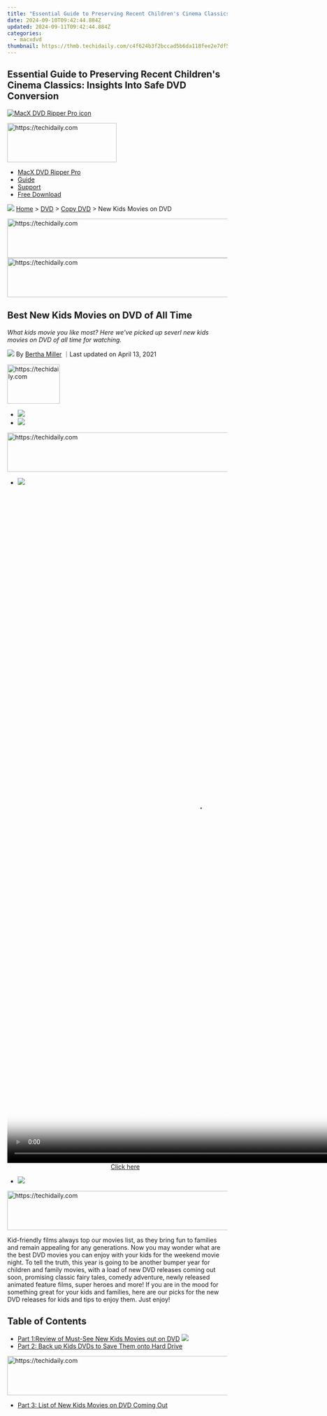 ```yaml
---
title: "Essential Guide to Preserving Recent Children's Cinema Classics: Insights Into Safe DVD Conversion"
date: 2024-09-10T09:42:44.884Z
updated: 2024-09-11T09:42:44.884Z
categories:
  - macxdvd
thumbnail: https://thmb.techidaily.com/c4f624b3f2bccad5b6da118fee2e7df55a3a172015085fad0a0d2520bcd157aa.jpg
---
```


## Essential Guide to Preserving Recent Children's Cinema Classics: Insights Into Safe DVD Conversion

[![MacX DVD Ripper Pro icon](https://www.macxdvd.com/mac-dvd-video-converter-how-to/../image-style/new-seo/icon12.png)](https://tools.techidaily.com/macxdvd/products/)





<!-- affiliate ads begin -->
<a href="https://bluettius.sjv.io/c/5597632/2139112/17108" target="_top" id="2139112">
  <img src="//a.impactradius-go.com/display-ad/17108-2139112" border="0" alt="https://techidaily.com" width="250" height="90"/>
</a>
<img height="0" width="0" src="https://bluettius.sjv.io/i/5597632/2139112/17108" style="position:absolute;visibility:hidden;" border="0" />
<!-- affiliate ads end -->




* [MacX DVD Ripper Pro](https://tools.techidaily.com/macxdvd/products/)
* [Guide](https://tools.techidaily.com/macxdvd/products/)
* [Support](https://tools.techidaily.com/macxdvd/products/)
* [Free Download](https://tools.techidaily.com/macxdvd/products/)



![](https://www.macxdvd.com/mac-dvd-video-converter-how-to/../image-style/new-seo/icon7.png) [Home](https://tools.techidaily.com/macxdvd/products/) \> [DVD](https://tools.techidaily.com/macxdvd/products/) \> [Copy DVD](https://tools.techidaily.com/macxdvd/products/) \> New Kids Movies on DVD





<!-- affiliate ads begin -->
<a href="https://ephamedtechinc.pxf.io/c/5597632/2137219/26400" target="_top" id="2137219">
  <img src="//a.impactradius-go.com/display-ad/26400-2137219" border="0" alt="https://techidaily.com" width="728" height="90"/>
</a>
<img height="0" width="0" src="https://ephamedtechinc.pxf.io/i/5597632/2137219/26400" style="position:absolute;visibility:hidden;" border="0" />
<!-- affiliate ads end -->








<!-- affiliate ads begin -->
<a href="https://zebaoaffiliateprogram.pxf.io/c/5597632/2137974/21526" target="_top" id="2137974">
  <img src="//a.impactradius-go.com/display-ad/21526-2137974" border="0" alt="https://techidaily.com" width="728" height="90"/>
</a>
<img height="0" width="0" src="https://zebaoaffiliateprogram.pxf.io/i/5597632/2137974/21526" style="position:absolute;visibility:hidden;" border="0" />
<!-- affiliate ads end -->




## Best New Kids Movies on DVD of All Time



_What kids movie you like most? Here we've picked up severl new kids movies on DVD of all time for watching._ 

![](https://www.macxdvd.com/mac-dvd-video-converter-how-to/../image-style/new-seo/icon6.png) By [Bertha Miller](https://www.linkedin.com/in/bertha-miller-7a324990/) ｜Last updated on April 13, 2021 





<!-- affiliate ads begin -->
<a href="https://aligracehair.sjv.io/c/5597632/2135407/19272" target="_top" id="2135407">
  <img src="//a.impactradius-go.com/display-ad/19272-2135407" border="0" alt="https://techidaily.com" width="120" height="90"/>
</a>
<img height="0" width="0" src="https://aligracehair.sjv.io/i/5597632/2135407/19272" style="position:absolute;visibility:hidden;" border="0" />
<!-- affiliate ads end -->




* [![](https://www.macxdvd.com/mac-dvd-video-converter-how-to/../image-style/new-seo/share-fa.jpg)](https://www.facebook.com/sharer/sharer.php?u=https://www.macxdvd.com/mac-dvd-video-converter-how-to/new-kids-movies-on-dvd.htm)
* [![](https://www.macxdvd.com/mac-dvd-video-converter-how-to/../image-style/new-seo/share-tw.jpg)](https://twitter.com/intent/tweet?url=https://www.macxdvd.com/mac-dvd-video-converter-how-to/new-kids-movies-on-dvd.htm&text=)




<!-- affiliate ads begin -->
<a href="https://appsumo.8odi.net/c/5597632/2118311/7443" target="_top" id="2118311">
  <img src="//a.impactradius-go.com/display-ad/7443-2118311" border="0" alt="https://techidaily.com" width="728" height="90"/>
</a>
<img height="0" width="0" src="https://appsumo.8odi.net/i/5597632/2118311/7443" style="position:absolute;visibility:hidden;" border="0" />
<!-- affiliate ads end -->




* [![](https://www.macxdvd.com/mac-dvd-video-converter-how-to/../image-style/new-seo/share-email.jpg)](https://www.macxdvd.com/mac-dvd-video-converter-how-to/mailto:info@example.com?&subject=&body=https://www.macxdvd.com/mac-dvd-video-converter-how-to/new-kids-movies-on-dvd.htm)




<!-- affiliate ads begin -->
<span id="1424533">
					<video width="864" height="1536" style="cursor:pointer"
           poster="//a.impactradius-go.com/display-clicktoplayimage/1424533.png"
           onclick="if(!this.playClicked){this.play();this.setAttribute('controls',true);this.playClicked=true;}">
	   <source src="//a.impactradius-go.com/display-ad/16446-1424533">
	   <img src="//a.impactradius-go.com/display-clicktoplayimage/1424533.png" style="border: none; height: 100%; width: 100%; object-fit: contain">
	</video>
	<div style="width:540px;text-align:center"><a href="javascript:window.open(decodeURIComponent('https%3A%2F%2Flaganoo.pxf.io%2Fc%2F5597632%2F1424533%2F16446'), '_blank');void(0);">Click here</a></div>
</span>
<img height="0" width="0" src="https://imp.pxf.io/i/5597632/1424533/16446" style="position:absolute;visibility:hidden;" border="0" />
<!-- affiliate ads end -->




* [![](https://www.macxdvd.com/mac-dvd-video-converter-how-to/../image-style/new-seo/share-in.jpg)](https://www.linkedin.com/shareArticle?mini=true&url=https://www.macxdvd.com/mac-dvd-video-converter-how-to/new-kids-movies-on-dvd.htm&title=&summary=&source=)




<!-- affiliate ads begin -->
<a href="https://ephamedtechinc.pxf.io/c/5597632/2120862/26400?prodsku=Saturn" target="_top" id="2120862">
  <img src="//a.impactradius-go.com/display-ad/26400-2120862" border="0" alt="https://techidaily.com" width="728" height="90"/>
</a>
<img height="0" width="0" src="https://ephamedtechinc.pxf.io/i/5597632/2120862/26400?prodsku=Saturn" style="position:absolute;visibility:hidden;" border="0" />
<!-- affiliate ads end -->





Kid-friendly films always top our movies list, as they bring fun to families and remain appealing for any generations. Now you may wonder what are the best DVD movies  you can enjoy with your kids for the weekend movie night. To tell the truth, this year is going to be another bumper year for children and family movies, with a load of new DVD releases coming out soon, promising classic fairy tales, comedy adventure, newly released animated feature films, super heroes and more! If you are in the mood for something great for your kids and families, here are our picks for the new DVD releases for kids and tips to enjoy them. Just enjoy! 

## Table of Contents

* [Part 1:Review of Must-See New Kids Movies out on DVD](https://tools.techidaily.com/macxdvd/products/) ![](https://www.macxdvd.com/mac-dvd-video-converter-how-to/../image-style/new-seo/icon4.png)
* [Part 2: Back up Kids DVDs to Save Them onto Hard Drive](https://tools.techidaily.com/macxdvd/products/)




<!-- affiliate ads begin -->
<a href="https://ephamedtechinc.pxf.io/c/5597632/2120866/26400?prodsku=mars" target="_top" id="2120866">
  <img src="//a.impactradius-go.com/display-ad/26400-2120866" border="0" alt="https://techidaily.com" width="728" height="90"/>
</a>
<img height="0" width="0" src="https://ephamedtechinc.pxf.io/i/5597632/2120866/26400?prodsku=mars" style="position:absolute;visibility:hidden;" border="0" />
<!-- affiliate ads end -->




* [Part 3: List of New Kids Movies on DVD Coming Out](https://tools.techidaily.com/macxdvd/products/)





<!-- affiliate ads begin -->
<span id="1424529">
					<video width="864" height="1536" style="cursor:pointer"
           poster="//a.impactradius-go.com/display-clicktoplayimage/1424529.png"
           onclick="if(!this.playClicked){this.play();this.setAttribute('controls',true);this.playClicked=true;}">
	   <source src="//a.impactradius-go.com/display-ad/16446-1424529">
	   <img src="//a.impactradius-go.com/display-clicktoplayimage/1424529.png" style="border: none; height: 100%; width: 100%; object-fit: contain">
	</video>
	<div style="width:540px;text-align:center"><a href="javascript:window.open(decodeURIComponent('https%3A%2F%2Flaganoo.pxf.io%2Fc%2F5597632%2F1424529%2F16446'), '_blank');void(0);">Click here</a></div>
</span>
<img height="0" width="0" src="https://imp.pxf.io/i/5597632/1424529/16446" style="position:absolute;visibility:hidden;" border="0" />
<!-- affiliate ads end -->




## Review of Must-See New Kids Movies out on DVD 

Admittedly, this year has yielded a top vintage of movies kids love to watch. And it promises a lot of family fun for all ages with plenty of new DVD releases for kids, ranging from Disney big hits, from the popular Coco to the sequels to favorites The Incredibles 2\. Below we pick the top new DVD movies your kids should never miss. 





<!-- affiliate ads begin -->
<a href="https://ursime.pxf.io/c/5597632/2136545/16384" target="_top" id="2136545">
  <img src="//a.impactradius-go.com/display-ad/16384-2136545" border="0" alt="https://techidaily.com" width="728" height="90"/>
</a>
<img height="0" width="0" src="https://ursime.pxf.io/i/5597632/2136545/16384" style="position:absolute;visibility:hidden;" border="0" />
<!-- affiliate ads end -->




### 1\. Coco

**Theater date:** October 27, 2017 (Mexico)  
**Production companies:** Pixar, Walt Disney Pictures

Coco is among the BEST new kids movies DVD releases from Disney. The movie is about a story of a young boy, who dreams to be a musician and sets off on an extraordinary journey after he accidently enters into a colorful land of Dead. This kid's movie has beautiful storytelling and stunning visual splendors that will keep your kids amused. The movie has scored 9.8 on IMDb; sure it's one of the must-have new family movies on DVD.

![Coco Movie](https://www.macxdvd.com/mac-dvd-video-converter-how-to/article-image/mdrp-kids-movies-1.jpg) 

### 2\. The Boss Baby

**Theater date:** March 31, 2017  
**Production companies:** DreamWorks Animation

The Boss Baby is one of the most contrived new animated movies on DVD for kids. As its name suggests, the movie is about a new baby, who comes to a family and causes a battle for love between him and his new brother. This new kids DVD release has lots of fun for whole family, and many genuine heartwarming moments that can make you cry. Beyond that, it has a good message to send "Love, comes in different shapes and sizes." Maybe you can teach it to your kids while watching the movie. 

![The Boss Baby Movie](https://www.macxdvd.com/mac-dvd-video-converter-how-to/article-image/mdrp-kids-movies-2.jpg) 





<!-- affiliate ads begin -->
<span id="1976998">
					<video width="128" height="480" style="cursor:pointer"
           poster="//a.impactradius-go.com/display-clicktoplayimage/1976998.png"
           onclick="if(!this.playClicked){this.play();this.setAttribute('controls',true);this.playClicked=true;}">
	   <source src="//a.impactradius-go.com/display-ad/22993-1976998">
	   <img src="//a.impactradius-go.com/display-clicktoplayimage/1976998.png" style="border: none; height: 100%; width: 100%; object-fit: contain">
	</video>
	<div style="width:80px;text-align:center"><a href="javascript:window.open(decodeURIComponent('https%3A%2F%2Fhomestyler.sjv.io%2Fc%2F5597632%2F1976998%2F22993'), '_blank');void(0);">Click here</a></div>
</span>
<img height="0" width="0" src="https://imp.pxf.io/i/5597632/1976998/22993" style="position:absolute;visibility:hidden;" border="0" />
<!-- affiliate ads end -->




### 3\. Despicable Me 3

**Theater date:** June 30, 2017  
**Production companies:** Universal Pictures, Illumination

Children's favorite minions join in the new movies on DVD for kids and family, bringing fun and entertainment. In Despicable Me 3, minions are back, together with Gru and his long-lost twin brother Dru. The two brothers united together to fight against Balthazar Bratt, who seeks revenge against the world. If you have watched any of the first two, you will see these kids & family movies on DVD will bring fun for family members of any age. 

![Despicable Me 3 Movie](https://www.macxdvd.com/mac-dvd-video-converter-how-to/article-image/mdrp-kids-movies-3.jpg) 





<!-- affiliate ads begin -->
<a href="https://ephamedtechinc.pxf.io/c/5597632/2136623/26400" target="_top" id="2136623">
  <img src="//a.impactradius-go.com/display-ad/26400-2136623" border="0" alt="https://techidaily.com" width="728" height="90"/>
</a>
<img height="0" width="0" src="https://ephamedtechinc.pxf.io/i/5597632/2136623/26400" style="position:absolute;visibility:hidden;" border="0" />
<!-- affiliate ads end -->








<!-- affiliate ads begin -->
<span id="1982456">
					<video width="576" height="240" style="cursor:pointer"
           poster="//a.impactradius-go.com/display-clicktoplayimage/1982456.png"
           onclick="if(!this.playClicked){this.play();this.setAttribute('controls',true);this.playClicked=true;}">
	   <source src="//a.impactradius-go.com/display-ad/22993-1982456">
	   <img src="//a.impactradius-go.com/display-clicktoplayimage/1982456.png" style="border: none; height: 100%; width: 100%; object-fit: contain">
	</video>
	<div style="width:360px;text-align:center"><a href="javascript:window.open(decodeURIComponent('https%3A%2F%2Fhomestyler.sjv.io%2Fc%2F5597632%2F1982456%2F22993'), '_blank');void(0);">Click here</a></div>
</span>
<img height="0" width="0" src="https://imp.pxf.io/i/5597632/1982456/22993" style="position:absolute;visibility:hidden;" border="0" />
<!-- affiliate ads end -->




### 4\. Cars 3

**Theater date:** June 16, 2017  
**Production companies:** Walt Disney Studios 

Another piece from [top Disney new movie](https://tools.techidaily.com/macxdvd/products/) for Kids on DVD, Car 3 is ready to join your must-watch kids animated movies. This Disney movies on DVD has children's loved Lighting McQueen ready to bring fun. The end is perfect and the way Cruiz shows up in the movie is amazing; the movie is full of memories. For kids who love both cars and animations, there is no better fit than the new kids DVD releases for a Saturday night. 

![Cars 3 Movie](https://www.macxdvd.com/mac-dvd-video-converter-how-to/article-image/mdrp-kids-movies-4.jpg) 





<!-- affiliate ads begin -->
<a href="https://unicoeye.pxf.io/c/5597632/2134230/18498" target="_top" id="2134230">
  <img src="//a.impactradius-go.com/display-ad/18498-2134230" border="0" alt="https://techidaily.com" width="728" height="90"/>
</a>
<img height="0" width="0" src="https://unicoeye.pxf.io/i/5597632/2134230/18498" style="position:absolute;visibility:hidden;" border="0" />
<!-- affiliate ads end -->




### 5\. Beauty and the Beast

**Theater date:** March 17, 2017  
**Production companies:** Walt Disney Pictures, Mandeville Films

Beauty and the Beast is probably one of the most popular Disney DVD every kid or family should own. Though the movie got some mixed opinions, it's actually an excellent life version which is exactly the same as the cartoon. If the cartoon has accompanied many generations while growing up, so don't be afraid if your childhood will be ruined by it. Your kids will love this fairy tale. 

![Beauty and the Beast Movie](https://www.macxdvd.com/mac-dvd-video-converter-how-to/article-image/mdrp-kids-movies-51.jpg) 





<!-- affiliate ads begin -->
<a href="https://appsumo.8odi.net/c/5597632/2123739/7443" target="_top" id="2123739">
  <img src="//a.impactradius-go.com/display-ad/7443-2123739" border="0" alt="https://techidaily.com" width="728" height="90"/>
</a>
<img height="0" width="0" src="https://appsumo.8odi.net/i/5597632/2123739/7443" style="position:absolute;visibility:hidden;" border="0" />
<!-- affiliate ads end -->




### 6\. Star Wars: The Last Jedi

**Theater date:** December 15, 2017  
**Production companies:** Walt Disney

 Do your kids love star war games? If yes, the Star Wars: The Last Jedi should be added to your list of new [family movies](https://tools.techidaily.com/macxdvd/products/) for kids DVD releases. Continuing the story of the predecessor, the new star movie is about Rey who starts to strengthen her new ablities discovered in the previous flick. There are laser sword, Imperial Star Destroyer, splendid galaxy... Maybe it's also a good way to start a talk about the universa with your kids by watching the spectacular new kids movies on DVD. 

![Star Wars: The Last Jedi Movie](https://www.macxdvd.com/mac-dvd-video-converter-how-to/article-image/mdrp-kids-movies-6.jpg) 

### 7\. The Incredibles 2

**Theater date:** June 15, 2018  
**Production companies:** Walt Disney, Pixar 

After a decade, 2004's The Incredibles, an animated movie for kids that has won the hearts of 90s kids, finally has its long-awaited sequel. Different to other superhero movies from Disney or Marvel, The Incredibles 2 is about a family that is set in the world of superheroes. This kids cartoon movie on DVD mixes the super power that any superhero has, with unique funny features like adorable figures, sidesplitting plots, pleasing soundtracks, etc. This is definitely a cheerful animated kids movie worth watching.

![The Incredibles 2 Movie](https://www.macxdvd.com/mac-dvd-video-converter-how-to/article-image/mdrp-kids-movies-7.jpg) 





<!-- affiliate ads begin -->
<a href="https://aligracehair.sjv.io/c/5597632/2115910/19272" target="_top" id="2115910">
  <img src="//a.impactradius-go.com/display-ad/19272-2115910" border="0" alt="https://techidaily.com" width="120" height="90"/>
</a>
<img height="0" width="0" src="https://aligracehair.sjv.io/i/5597632/2115910/19272" style="position:absolute;visibility:hidden;" border="0" />
<!-- affiliate ads end -->




### 8\. Ralph Breaks the Internet: Wreck-It Ralph 2

**Theater date:** November 21, 2018  
**Production companies:** Walt Disney 

The last of the next family movies on DVD for kids is another sequel to a favorite classic- Wreck-It Ralph 2\. The movie is about Ralph and Vanellope who surfing around the Internet to find the part necessary to fix Vanellope's video game. The most interesting part is, the only princess in the Disney animation, is voiced by all of the same actresses who played the original parts. No more spoilers, this new kids DVD movie from Disney will make you laugh. 

![Ralph Breaks the Internet: Wreck-It Ralph 2](https://www.macxdvd.com/mac-dvd-video-converter-how-to/article-image/mdrp-kids-movies-81.jpg) 

### 9\. Trolls

**Theater date:** November 4, 2016  
**Production companies:** DreamWorks Animation

Trolls is exactly a good animated movie for kids. It tell a story about the happiest Troll and her friend set an adventure to save their friends. It's fully about courage and friendship, forgiveness and understanding. It has cute charactors, colorful scenes, sweet singing and dancing, and most importantly, family fun. This [kids cartoon movie](https://tools.techidaily.com/macxdvd/products/) is the second on the most-buy list. If you haven't watched it, you may wanna see it with your kids. 

![Trolls Movie](https://www.macxdvd.com/mac-dvd-video-converter-how-to/article-image/mdrp-kids-movies-8.jpg) 

### 10\. Moana

**Theater date:** November 23, 2016  
**Production companies:** Walt Disney Studios Motion Pictures 

The new princess of Disney Moana, is one of the next [family movies on DVD](https://tools.techidaily.com/macxdvd/products/) for kids which is set in the vast seas of the South Pacific. It's about the girl Moana, who has excellent navigating talents, starts an adventure to find a mythical island. Kids/adults will meet something scary and wonderful along with Moana. This new kid movie on DVD tops the list of the best-selling DVDs in US.

![Moana Movie](https://www.macxdvd.com/mac-dvd-video-converter-how-to/article-image/mdrp-kids-movies-5.jpg) 

## Part 2: Back up Kids DVDs to Save Them onto Hard Drive 

You know that all kids are really terrible at looking after DVDs. We were forever finding the discs laying all over the floor or maybe in a case but never the right one. If you have hundreds or thousands of kids DVD discs and hard to find them out from the crowd, you can just rip them to hard drive, computer or USB flash drive to establish a digital movie library for your kids for better management. Considering that most good kids DVD movies come from Disney, Dreamworks, Pixar etc, you may need to be careful when you choose the DVD ripper as the DVD copy protections are really strong for most helpers available. In this case, [**MacX DVD Ripper Pro**](https://tools.techidaily.com/macxdvd/products/) is recommended for you. 

1. This ripper for new movies on dvd for kids/families can remove all protections like DVD CSS, region code, RCE, Sony ArccOS, UOPs, Disney X-project protection etc;
2. It will make 1:1 DVD copy to ISO image, MKV, MP4, H.265, H.264, MOV, M4V, FLV, MPEG4, AVI, QT, MP3 and any other popular digital files;
3. You can also transfer DVDs to iPhone X/8/8 Plus/7/7 Plus/6s/6/Plus, iPad Pro/Air 2, Samsung Galaxy S8/Note 8, Huawei Mate 10, other mobiles
4. It takes advantage of Intel's QSV hardware acceleration tech to deliver 5x faster speed with untouched quality.

[Download for Mac](https://tools.techidaily.com/macxdvd/products/) [Download for PC](https://tools.techidaily.com/macxdvd/products/) 





<!-- affiliate ads begin -->
<a href="https://ephamedtechinc.pxf.io/c/5597632/2137213/26400" target="_top" id="2137213">
  <img src="//a.impactradius-go.com/display-ad/26400-2137213" border="0" alt="https://techidaily.com" width="728" height="90"/>
</a>
<img height="0" width="0" src="https://ephamedtechinc.pxf.io/i/5597632/2137213/26400" style="position:absolute;visibility:hidden;" border="0" />
<!-- affiliate ads end -->




## Part 3: List of New Kids Movies on DVD Coming Out

| New Movies on DVD for Kids                | Theater Date      | Rating | Distributed By             |
| ----------------------------------------- | ----------------- | ------ | -------------------------- |
| Captain Underpants: The First Epic Movie  | June 2, 2017      | PG     | 20th Century Fox           |
| The Lego Batman Movie                     | February 10, 2017 | PG     | Warner Bros. Pictures      |
| Ferdinand                                 | December 15, 2017 | PG     | 20th Century Fox           |
| Fantastic Beasts and Where to Find Them 2 | November 16, 2018 | PG     | Warner Bros. Pictures      |
| Duck Duck Goose                           | April 20, 2018    | PG     | Open Road Films            |
| Sing                                      | December 21, 2016 | PG     | Universal Pictures         |
| The Secret Life of Pets                   | July 8, 2016      | PG-13  | Illumination Entertainment |

ABOUT THE AUTHOR

![author- bella](https://www.macxdvd.com/mac-dvd-video-converter-how-to/../image-style/new-seo/bella.png) 

[Bella Brown ![](https://www.macxdvd.com/mac-dvd-video-converter-how-to/../image-style/new-seo/share-in1.jpg)](https://www.linkedin.com/in/bella-brown-920145104/) 

Bella has been working with DVD digitization for over 12 years. She writes articles about everything related to DVD, from disc drive, DVD copyright protection, physical structure, burning and backup tips. The unceasing passion of DVD movies helps her build a rich DVD library and ensure a practical solution to address almost all possible DVD issues. Bella is also a crazy fan for Apple products.



Related Articles

![](https://www.macxdvd.com/mac-dvd-video-converter-how-to/../image-style/new-seo/pic7.jpg)

[List of Top 10 Best Disney Pixar Movies of All Time](https://tools.techidaily.com/macxdvd/products/) 

![](https://www.macxdvd.com/mac-dvd-video-converter-how-to/../image-style/new-seo/pic6.jpg)

[Get Best Marvel Movies to iPhone iPad Android](https://tools.techidaily.com/macxdvd/products/) 

![](https://www.macxdvd.com/mac-dvd-video-converter-how-to/../image-style/new-seo/pic5.jpg)





<!-- affiliate ads begin -->
<a href="https://ephamedtechinc.pxf.io/c/5597632/2137218/26400" target="_top" id="2137218">
  <img src="//a.impactradius-go.com/display-ad/26400-2137218" border="0" alt="https://techidaily.com" width="728" height="90"/>
</a>
<img height="0" width="0" src="https://ephamedtechinc.pxf.io/i/5597632/2137218/26400" style="position:absolute;visibility:hidden;" border="0" />
<!-- affiliate ads end -->




[Top Ten Best Kids Movies on DVD for Children to Enjoy at Spare Time](https://tools.techidaily.com/macxdvd/products/) 

![](https://www.macxdvd.com/mac-dvd-video-converter-how-to/../image-style/new-seo/pic4.jpg)

[Best Kids Cartoon Movies for Kids and Parents](https://tools.techidaily.com/macxdvd/products/) 

![](https://www.macxdvd.com/mac-dvd-video-converter-how-to/../image-style/new-seo/pic3.jpg)





<!-- affiliate ads begin -->
<a href="https://appsumo.8odi.net/c/5597632/2129741/7443" target="_top" id="2129741">
  <img src="//a.impactradius-go.com/display-ad/7443-2129741" border="0" alt="https://techidaily.com" width="728" height="90"/>
</a>
<img height="0" width="0" src="https://appsumo.8odi.net/i/5597632/2129741/7443" style="position:absolute;visibility:hidden;" border="0" />
<!-- affiliate ads end -->




[Top 10 Most-preferred Easter DVDs for Kids of All Time](https://tools.techidaily.com/macxdvd/products/) 

![](https://www.macxdvd.com/mac-dvd-video-converter-how-to/../image-style/new-seo/pic2.jpg)

[Top YouTube Funny Videos for Kids to Watch](https://tools.techidaily.com/macxdvd/products/) 



![Digiarty Software](https://www.macxdvd.com/mac-dvd-video-converter-how-to/../icon/logo.png) 





<!-- affiliate ads begin -->
<a href="https://appsumo.8odi.net/c/5597632/2123738/7443" target="_top" id="2123738">
  <img src="//a.impactradius-go.com/display-ad/7443-2123738" border="0" alt="https://techidaily.com" width="600" height="90"/>
</a>
<img height="0" width="0" src="https://appsumo.8odi.net/i/5597632/2123738/7443" style="position:absolute;visibility:hidden;" border="0" />
<!-- affiliate ads end -->




Digiarty Software, Inc. (MacXDVD) is a leader in delivering stable multimedia software applications for worldwide users since its establishment in 2006.

### Hot Products

* [MacX DVD Ripper Pro](https://tools.techidaily.com/macxdvd/products/)
* [MacX Video Converter Pro](https://tools.techidaily.com/macxdvd/products/)
* [MacX MediaTrans](https://tools.techidaily.com/macxdvd/products/)





<!-- affiliate ads begin -->
<a href="https://appsumo.8odi.net/c/5597632/2118313/7443" target="_top" id="2118313">
  <img src="//a.impactradius-go.com/display-ad/7443-2118313" border="0" alt="https://techidaily.com" width="600" height="90"/>
</a>
<img height="0" width="0" src="https://appsumo.8odi.net/i/5597632/2118313/7443" style="position:absolute;visibility:hidden;" border="0" />
<!-- affiliate ads end -->




### Tips and Tricks

* [DVD Topics >>](https://tools.techidaily.com/macxdvd/products/)
* [Video Solutions >>](https://tools.techidaily.com/macxdvd/products/)
* [Data Transfer >>](https://tools.techidaily.com/macxdvd/products/)
* [Online Video >>](https://tools.techidaily.com/macxdvd/products/)
* [Hot Topics >>](https://tools.techidaily.com/macxdvd/products/)

### Company

* [About Us >>](https://tools.techidaily.com/macxdvd/products/)
* [Tech & Sales FAQ >>](https://tools.techidaily.com/macxdvd/products/)
* [User Guides >>](https://tools.techidaily.com/macxdvd/products/)
* [Contact Us >>](https://tools.techidaily.com/macxdvd/products/)
* [Partner >>](https://tools.techidaily.com/macxdvd/products/)



[Home](https://tools.techidaily.com/macxdvd/products/) | [About](https://tools.techidaily.com/macxdvd/products/) | [Privacy Policy](https://tools.techidaily.com/macxdvd/products/) | [Terms and Conditions](https://tools.techidaily.com/macxdvd/products/) | [License Agreement](https://tools.techidaily.com/macxdvd/products/) | [Resource](https://tools.techidaily.com/macxdvd/products/) | [News](https://tools.techidaily.com/macxdvd/products/) | [Contact Us](https://tools.techidaily.com/macxdvd/products/)

Copyright © 2024 Digiarty Software, Inc (MacXDVD). All rights reserved

Apple, the Apple logo, Mac, iPhone, iPad, iPod and iTunes are trademarks of Apple Inc, registered in the U.S. and other countries.  
Digiarty Software is not developed by or affiliated with Apple Inc.

<ins class="adsbygoogle"
     style="display:block"
     data-ad-format="autorelaxed"
     data-ad-client="ca-pub-7571918770474297"
     data-ad-slot="1223367746"></ins>



<ins class="adsbygoogle"
     style="display:block"
     data-ad-client="ca-pub-7571918770474297"
     data-ad-slot="8358498916"
     data-ad-format="auto"
     data-full-width-responsive="true"></ins>



